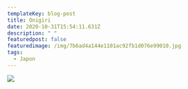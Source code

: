 ```yaml
---
templateKey: blog-post
title: Onigiri
date: 2020-10-31T15:54:11.631Z
description: " "
featuredpost: false
featuredimage: /img/7b6ad4a144e1101ac92fb1d076e99010.jpg
tags:
  - Japon
---
```

![](/img/7b6ad4a144e1101ac92fb1d076e99010.jpg)